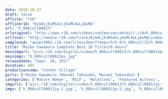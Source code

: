 ```yaml
---
date: 2018-10-27
draft: false
affsite: "r18"
afflinkr18: "NjA4LjEuMS4xLjAuMC4wLjAuMA"
url: "h_086cull00013"
urloriginal: "http://www.r18.com/videos/vod/movies/detail/-/id=h_086cull00013"
urlfinal: "http://media.r18.com/track/NjA4LjEuMS4xLjAuMC4wLjAuMA/videos/vod/movies/detail/-/id=h_086cull00013"
samplevid: "awspv3001.r18.com/litevideo/freepv/h/h_0/h_086cull13/h_086cull13_dmb_w.mp4"
title: "Reiko Sawamura Complete Best 16 Titles/8 Hours"
mainimgurl: "pics.r18.com/digital/video/h_086cull00013/h_086cull00013ps.jpg"
mainimgs: "h_086cull00013ps.jpg"
releasedate: "Sept. 28, 2017"
duration: 485
productioncomp: "Center Village"
girls: ['Reiko Sawamura (Honami Takasaka, Masumi Takasaka)']
categories: ['Mature Woman', 'MILF', 'Relatives', 'Featured Actress', 'Creampie', 'Over 4 Hours', 'Hi-Def', 'Sale (limited time)', 'Actress Best Compilation']
imgurls: ['pics.r18.com/digital/video/h_086cull00013/h_086cull00013jp-1.jpg', 'pics.r18.com/digital/video/h_086cull00013/h_086cull00013jp-2.jpg', 'pics.r18.com/digital/video/h_086cull00013/h_086cull00013jp-3.jpg', 'pics.r18.com/digital/video/h_086cull00013/h_086cull00013jp-4.jpg', 'pics.r18.com/digital/video/h_086cull00013/h_086cull00013jp-5.jpg', 'pics.r18.com/digital/video/h_086cull00013/h_086cull00013jp-6.jpg', 'pics.r18.com/digital/video/h_086cull00013/h_086cull00013jp-7.jpg', 'pics.r18.com/digital/video/h_086cull00013/h_086cull00013jp-8.jpg', 'pics.r18.com/digital/video/h_086cull00013/h_086cull00013jp-9.jpg', 'pics.r18.com/digital/video/h_086cull00013/h_086cull00013jp-10.jpg', 'pics.r18.com/digital/video/h_086cull00013/h_086cull00013jp-11.jpg', 'pics.r18.com/digital/video/h_086cull00013/h_086cull00013jp-12.jpg', 'pics.r18.com/digital/video/h_086cull00013/h_086cull00013jp-13.jpg', 'pics.r18.com/digital/video/h_086cull00013/h_086cull00013jp-14.jpg', 'pics.r18.com/digital/video/h_086cull00013/h_086cull00013jp-15.jpg', 'pics.r18.com/digital/video/h_086cull00013/h_086cull00013jp-16.jpg', 'pics.r18.com/digital/video/h_086cull00013/h_086cull00013jp-17.jpg', 'pics.r18.com/digital/video/h_086cull00013/h_086cull00013jp-18.jpg', 'pics.r18.com/digital/video/h_086cull00013/h_086cull00013jp-19.jpg', 'pics.r18.com/digital/video/h_086cull00013/h_086cull00013jp-20.jpg']
imgs: ['h_086cull00013jp-1.jpg', 'h_086cull00013jp-2.jpg', 'h_086cull00013jp-3.jpg', 'h_086cull00013jp-4.jpg', 'h_086cull00013jp-5.jpg', 'h_086cull00013jp-6.jpg', 'h_086cull00013jp-7.jpg', 'h_086cull00013jp-8.jpg', 'h_086cull00013jp-9.jpg', 'h_086cull00013jp-10.jpg', 'h_086cull00013jp-11.jpg', 'h_086cull00013jp-12.jpg', 'h_086cull00013jp-13.jpg', 'h_086cull00013jp-14.jpg', 'h_086cull00013jp-15.jpg', 'h_086cull00013jp-16.jpg', 'h_086cull00013jp-17.jpg', 'h_086cull00013jp-18.jpg', 'h_086cull00013jp-19.jpg', 'h_086cull00013jp-20.jpg']
---
```


